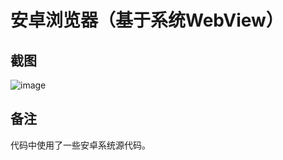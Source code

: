 # 安卓浏览器（基于系统WebView）

## 截图

![image](https://github.com/leaint/browser/assets/145972226/cf15033d-c735-4ba1-9f45-d21e13139878)

## 备注

代码中使用了一些安卓系统源代码。
